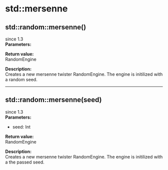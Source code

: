 # std::mersenne

## std::random::mersenne()
since 1.3  
**Parameters:**  

**Return value:**  
RandomEngine  

**Description:**  
Creates a new mersenne twister RandomEngine. The engine is initilized with a random seed.

--- 

## std::random::mersenne(seed)
since 1.3  
**Parameters:**  
* seed: Int

**Return value:**  
RandomEngine  

**Description:**  
Creates a new mersenne twister RandomEngine. The engine is initilized with a the passed seed.